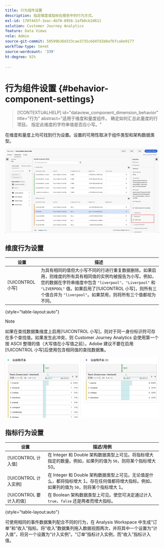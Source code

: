 ```yaml
---
title: 行为组件设置
description: 指定维度或指标在报告中的行为方式。
exl-id: 170f445f-1eac-4b70-8956-1afb0cb2d611
solution: Customer Journey Analytics
feature: Data Views
role: Admin
source-git-commit: 50599b36d333cae3735c6d4fd1b0af6fcabe9177
workflow-type: tm+mt
source-wordcount: '339'
ht-degree: 92%

---
```


# 行为组件设置 {#behavior-component-settings}

<!-- markdownlint-disable MD034 -->

>[!CONTEXTUALHELP]
>id="dataview_component_dimension_behavior"
>title="行为"
>abstract="适用于维度和量度组件。 确定如何汇总此量度的行项目。 指定此维度的字符串值是否应小写。"

<!-- markdownlint-enable MD034 -->


在维度和量度上均可找到行为设置。设置的可用性取决于组件类型和架构数据类型。

![行为设置](../assets/behavior-settings.png)

## 维度行为设置

| 设置 | 描述 |
| --- | --- |
| [!UICONTROL 小写] | 为具有相同的值但大小写不同的行进行重复数据删除。如果启用，则维度的所有具有相同值的实例均被报告为小写。例如，您的数据在字符串维度中包含 `"liverpool"`、`"Liverpool"` 和 `"LIVERPOOL"` 值。如果启用了[!UICONTROL 小写]，则所有三个值合并为 `"liverpool"`。如果禁用，则将所有三个值都视为不同。 |

{style="table-layout:auto"}

>[!NOTE]
>
>如果在查找数据集维度上启用[!UICONTROL 小写]，则对于同一身份标识符可存在多个查找值。如果发生此冲突，则 Customer Journey Analytics 会使用第一个按 ASCII 整理的值（大写值在小写值之前）。Adobe 建议不要在启用[!UICONTROL 小写]后使用包含相同值的查找数据集。

![区分大小写的维度](../assets/case-sens-workspace.png)

## 指标行为设置

| 设置 | 描述/用例 |
| --- | --- |
| [!UICONTROL 计入值] | 在 Integer 和 Double 架构数据类型上可见。将指标增大指定的数量。例如，如果列的值为 `50`，则将某个指标增大 50。 |
| [!UICONTROL 计入实例] | 在 Integer 和 Double 架构数据类型上可见。无论值是什么，都将指标增大 1。存在任何值都将增大指标。例如，如果列的值为 `50`，则将某个指标增大 1。 |
| [!UICONTROL 要计入的值] | 在 Boolean 架构数据类型上可见。使您可决定通过计入 `true`、`false` 还是两者而增大指标。 |

{style="table-layout:auto"}

可使用相同的事件数据集列配合不同的行为，在 Analysis Workspace 中生成“订单”和“收入”指标。将“收入”数据集列拖入数据视图两次，并将其中一个设置为“计入值”，将另一个设置为“计入实例”。“订单”指标计入实例，而“收入”指标计入值。
